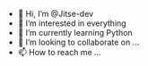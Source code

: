 - 👋 Hi, I’m @Jitse-dev
- 👀 I’m interested in everything
- 🌱 I’m currently learning Python
- 💞️ I’m looking to collaborate on ...
- 📫 How to reach me ...

<!---
Jitse-dev/Jitse-dev is a ✨ special ✨ repository because its `README.md` (this file) appears on your GitHub profile.
You can click the Preview link to take a look at your changes.
--->
